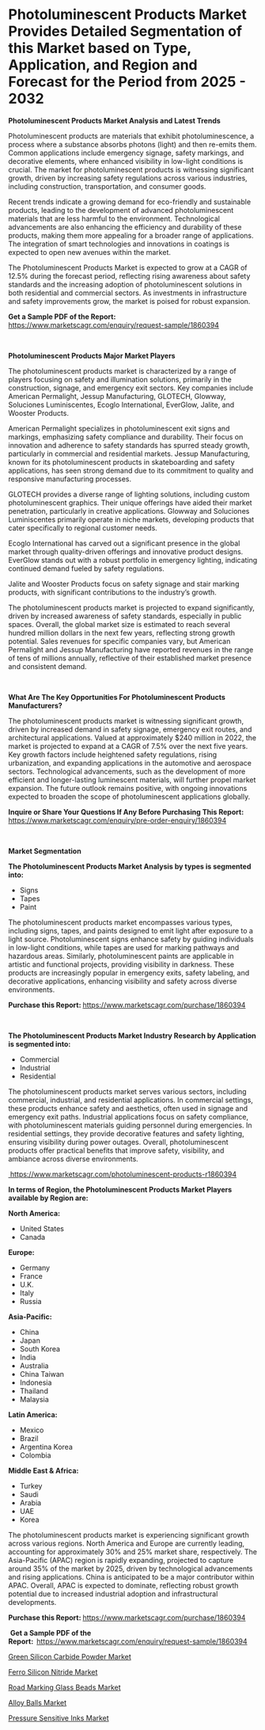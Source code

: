 <p><h1>Photoluminescent Products Market Provides Detailed Segmentation of this Market based on Type, Application, and Region and Forecast for the Period from 2025 - 2032</h1></p><p><strong>Photoluminescent Products Market Analysis and Latest Trends</strong></p>
<p><p>Photoluminescent products are materials that exhibit photoluminescence, a process where a substance absorbs photons (light) and then re-emits them. Common applications include emergency signage, safety markings, and decorative elements, where enhanced visibility in low-light conditions is crucial. The market for photoluminescent products is witnessing significant growth, driven by increasing safety regulations across various industries, including construction, transportation, and consumer goods. </p><p>Recent trends indicate a growing demand for eco-friendly and sustainable products, leading to the development of advanced photoluminescent materials that are less harmful to the environment. Technological advancements are also enhancing the efficiency and durability of these products, making them more appealing for a broader range of applications. The integration of smart technologies and innovations in coatings is expected to open new avenues within the market.</p><p>The Photoluminescent Products Market is expected to grow at a CAGR of 12.5% during the forecast period, reflecting rising awareness about safety standards and the increasing adoption of photoluminescent solutions in both residential and commercial sectors. As investments in infrastructure and safety improvements grow, the market is poised for robust expansion.</p></p>
<p><strong>Get a Sample PDF of the Report:&nbsp;</strong> <a href="https://www.marketscagr.com/enquiry/request-sample/1860394?utm_campaign=1905&utm_medium=2&utm_source=Github&utm_content=ia&utm_term=30012025&utm_id=photoluminescent-products">https://www.marketscagr.com/enquiry/request-sample/1860394</a></p>
<p>&nbsp;</p>
<p><strong>Photoluminescent Products Major Market Players</strong></p>
<p><p>The photoluminescent products market is characterized by a range of players focusing on safety and illumination solutions, primarily in the construction, signage, and emergency exit sectors. Key companies include American Permalight, Jessup Manufacturing, GLOTECH, Glowway, Soluciones Luminiscentes, Ecoglo International, EverGlow, Jalite, and Wooster Products.</p><p>American Permalight specializes in photoluminescent exit signs and markings, emphasizing safety compliance and durability. Their focus on innovation and adherence to safety standards has spurred steady growth, particularly in commercial and residential markets. Jessup Manufacturing, known for its photoluminescent products in skateboarding and safety applications, has seen strong demand due to its commitment to quality and responsive manufacturing processes.</p><p>GLOTECH provides a diverse range of lighting solutions, including custom photoluminescent graphics. Their unique offerings have aided their market penetration, particularly in creative applications. Glowway and Soluciones Luminiscentes primarily operate in niche markets, developing products that cater specifically to regional customer needs.</p><p>Ecoglo International has carved out a significant presence in the global market through quality-driven offerings and innovative product designs. EverGlow stands out with a robust portfolio in emergency lighting, indicating continued demand fueled by safety regulations.</p><p>Jalite and Wooster Products focus on safety signage and stair marking products, with significant contributions to the industry’s growth.</p><p>The photoluminescent products market is projected to expand significantly, driven by increased awareness of safety standards, especially in public spaces. Overall, the global market size is estimated to reach several hundred million dollars in the next few years, reflecting strong growth potential. Sales revenues for specific companies vary, but American Permalight and Jessup Manufacturing have reported revenues in the range of tens of millions annually, reflective of their established market presence and consistent demand.</p></p>
<p>&nbsp;</p>
<p><strong>What Are The Key Opportunities For Photoluminescent Products Manufacturers?</strong></p>
<p><p>The photoluminescent products market is witnessing significant growth, driven by increased demand in safety signage, emergency exit routes, and architectural applications. Valued at approximately $240 million in 2022, the market is projected to expand at a CAGR of 7.5% over the next five years. Key growth factors include heightened safety regulations, rising urbanization, and expanding applications in the automotive and aerospace sectors. Technological advancements, such as the development of more efficient and longer-lasting luminescent materials, will further propel market expansion. The future outlook remains positive, with ongoing innovations expected to broaden the scope of photoluminescent applications globally.</p></p>
<p><strong>Inquire or Share Your Questions If Any Before Purchasing This Report:</strong> <a href="https://www.marketscagr.com/enquiry/pre-order-enquiry/1860394?utm_campaign=1905&utm_medium=2&utm_source=Github&utm_content=ia&utm_term=30012025&utm_id=photoluminescent-products">https://www.marketscagr.com/enquiry/pre-order-enquiry/1860394</a></p>
<p>&nbsp;</p>
<p><strong>Market Segmentation</strong></p>
<p><strong>The Photoluminescent Products Market Analysis by types is segmented into:</strong></p>
<p><ul><li>Signs</li><li>Tapes</li><li>Paint</li></ul></p>
<p><p>The photoluminescent products market encompasses various types, including signs, tapes, and paints designed to emit light after exposure to a light source. Photoluminescent signs enhance safety by guiding individuals in low-light conditions, while tapes are used for marking pathways and hazardous areas. Similarly, photoluminescent paints are applicable in artistic and functional projects, providing visibility in darkness. These products are increasingly popular in emergency exits, safety labeling, and decorative applications, enhancing visibility and safety across diverse environments.</p></p>
<p><strong>Purchase this Report:&nbsp;</strong><a href="https://www.marketscagr.com/purchase/1860394?utm_campaign=1905&utm_medium=2&utm_source=Github&utm_content=ia&utm_term=30012025&utm_id=photoluminescent-products">https://www.marketscagr.com/purchase/1860394</a></p>
<p>&nbsp;</p>
<p><strong>The Photoluminescent Products Market Industry Research by Application is segmented into:</strong></p>
<p><ul><li>Commercial</li><li>Industrial</li><li>Residential</li></ul></p>
<p><p>The photoluminescent products market serves various sectors, including commercial, industrial, and residential applications. In commercial settings, these products enhance safety and aesthetics, often used in signage and emergency exit paths. Industrial applications focus on safety compliance, with photoluminescent materials guiding personnel during emergencies. In residential settings, they provide decorative features and safety lighting, ensuring visibility during power outages. Overall, photoluminescent products offer practical benefits that improve safety, visibility, and ambiance across diverse environments.</p></p>
<p><a href="https://www.marketscagr.com/photoluminescent-products-r1860394?utm_campaign=1905&utm_medium=2&utm_source=Github&utm_content=ia&utm_term=30012025&utm_id=photoluminescent-products">&nbsp;https://www.marketscagr.com/photoluminescent-products-r1860394</a></p>
<p><strong>In terms of Region, the Photoluminescent Products Market Players available by Region are:</strong></p>
<p>
    <p> <strong> North America: </strong>
        <ul>
            <li>United States</li>
            <li>Canada</li>
        </ul>
        </p> 
    <p> <strong> Europe: </strong>
        <ul>
            <li>Germany</li>
            <li>France</li>
            <li>U.K.</li>
            <li>Italy</li>
            <li>Russia</li>
        </ul>
        </p> 
    <p> <strong> Asia-Pacific: </strong>
        <ul>
            <li>China</li>
            <li>Japan</li>
            <li>South Korea</li>
            <li>India</li>
            <li>Australia</li>
            <li>China Taiwan</li>
            <li>Indonesia</li>
            <li>Thailand</li>
            <li>Malaysia</li>
        </ul>
        </p> 
    <p> <strong> Latin America: </strong>
        <ul>
            <li>Mexico</li>
            <li>Brazil</li>
            <li>Argentina Korea</li>
            <li>Colombia</li>
        </ul>
        </p> 
    <p> <strong> Middle East & Africa: </strong>
        <ul>
            <li>Turkey</li>
            <li>Saudi</li>
            <li>Arabia</li>
            <li>UAE</li>
            <li>Korea</li>
        </ul>
    </p>
    </p>
<p><p>The photoluminescent products market is experiencing significant growth across various regions. North America and Europe are currently leading, accounting for approximately 30% and 25% market share, respectively. The Asia-Pacific (APAC) region is rapidly expanding, projected to capture around 35% of the market by 2025, driven by technological advancements and rising applications. China is anticipated to be a major contributor within APAC. Overall, APAC is expected to dominate, reflecting robust growth potential due to increased industrial adoption and infrastructural developments.</p></p>
<p><strong>Purchase this Report: </strong><a href="https://www.marketscagr.com/purchase/1860394?utm_campaign=1905&utm_medium=2&utm_source=Github&utm_content=ia&utm_term=30012025&utm_id=photoluminescent-products">https://www.marketscagr.com/purchase/1860394</a></p>
<p>&nbsp;<strong>Get a Sample PDF of the Report:&nbsp;&nbsp;</strong><a href="https://www.marketscagr.com/enquiry/request-sample/1860394?utm_campaign=1905&utm_medium=2&utm_source=Github&utm_content=ia&utm_term=30012025&utm_id=photoluminescent-products">https://www.marketscagr.com/enquiry/request-sample/1860394</a></p>
<p><strong></strong></p>
<p><p><a href="https://github.com/xtysizov/Market-Research-Report-List-1/blob/main/green-silicon-carbide-powder-market.md?utm_campaign=1905&utm_medium=2&utm_source=Github&utm_content=ia&utm_term=30012025&utm_id=photoluminescent-products">Green Silicon Carbide Powder Market</a></p><p><a href="https://github.com/djembashote/Market-Research-Report-List-1/blob/main/ferro-silicon-nitride-market.md?utm_campaign=1905&utm_medium=2&utm_source=Github&utm_content=ia&utm_term=30012025&utm_id=photoluminescent-products">Ferro Silicon Nitride Market</a></p><p><a href="https://github.com/aiexisaliwan/Market-Research-Report-List-1/blob/main/road-marking-glass-beads-market.md?utm_campaign=1905&utm_medium=2&utm_source=Github&utm_content=ia&utm_term=30012025&utm_id=photoluminescent-products">Road Marking Glass Beads Market</a></p><p><a href="https://github.com/philaphindo/Market-Research-Report-List-1/blob/main/alloy-balls-market.md?utm_campaign=1905&utm_medium=2&utm_source=Github&utm_content=ia&utm_term=30012025&utm_id=photoluminescent-products">Alloy Balls Market</a></p><p><a href="https://github.com/vjorelaclliv/Market-Research-Report-List-1/blob/main/pressure-sensitive-inks-market.md?utm_campaign=1905&utm_medium=2&utm_source=Github&utm_content=ia&utm_term=30012025&utm_id=photoluminescent-products">Pressure Sensitive Inks Market</a></p></p>